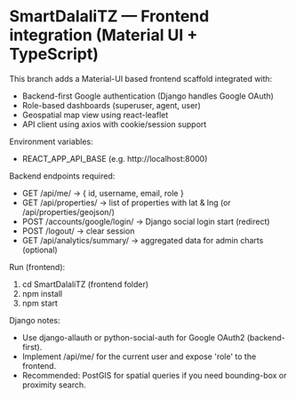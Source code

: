 # SmartDalaliTZ — Frontend integration (Material UI + TypeScript)

This branch adds a Material-UI based frontend scaffold integrated with:
- Backend-first Google authentication (Django handles Google OAuth)
- Role-based dashboards (superuser, agent, user)
- Geospatial map view using react-leaflet
- API client using axios with cookie/session support

Environment variables:
- REACT_APP_API_BASE (e.g. http://localhost:8000)

Backend endpoints required:
- GET /api/me/ -> { id, username, email, role }
- GET /api/properties/ -> list of properties with lat & lng (or /api/properties/geojson/)
- POST /accounts/google/login/ -> Django social login start (redirect)
- POST /logout/ -> clear session
- GET /api/analytics/summary/ -> aggregated data for admin charts (optional)

Run (frontend):
1. cd SmartDalaliTZ (frontend folder)
2. npm install
3. npm start

Django notes:
- Use django-allauth or python-social-auth for Google OAuth2 (backend-first).
- Implement /api/me/ for the current user and expose 'role' to the frontend.
- Recommended: PostGIS for spatial queries if you need bounding-box or proximity search.
